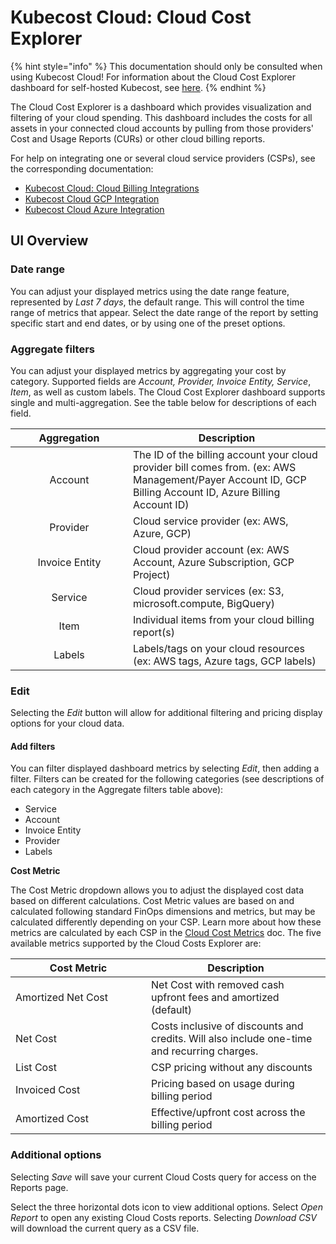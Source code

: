 # Kubecost Cloud: Cloud Cost Explorer

{% hint style="info" %}
This documentation should only be consulted when using Kubecost Cloud! For information about the Cloud Cost Explorer dashboard for self-hosted Kubecost, see [here](/using-kubecost/navigating-the-kubecost-ui/cloud-costs-explorer.md).
{% endhint %}

The Cloud Cost Explorer is a dashboard which provides visualization and filtering of your cloud spending. This dashboard includes the costs for all assets in your connected cloud accounts by pulling from those providers' Cost and Usage Reports (CURs) or other cloud billing reports.

For help on integrating one or several cloud service providers (CSPs), see the corresponding documentation:

* [Kubecost Cloud: Cloud Billing Integrations](https://docs.kubecost.com/kubecost-cloud/kubecost-cloud-cloud-billing-integrations)
* [Kubecost Cloud GCP Integration](https://docs.kubecost.com/kubecost-cloud/kubecost-cloud-cloud-billing-integrations/kubecost-cloud-gcp-integration)
* [Kubecost Cloud Azure Integration](https://docs.kubecost.com/kubecost-cloud/kubecost-cloud-cloud-billing-integrations/kubecost-cloud-azure-integration)

## UI Overview

### Date range

You can adjust your displayed metrics using the date range feature, represented by _Last 7 days_, the default range. This will control the time range of metrics that appear. Select the date range of the report by setting specific start and end dates, or by using one of the preset options.

### Aggregate filters

You can adjust your displayed metrics by aggregating your cost by category. Supported fields are _Account, Provider, Invoice Entity, Service_, _Item_, as well as custom labels. The Cloud Cost Explorer dashboard supports single and multi-aggregation. See the table below for descriptions of each field.

<table><thead><tr><th width="172" align="center">Aggregation</th><th>Description</th></tr></thead><tbody><tr><td align="center">Account</td><td>The ID of the billing account your cloud provider bill comes from. (ex: AWS Management/Payer Account ID, GCP Billing Account ID, Azure Billing Account ID)</td></tr><tr><td align="center">Provider</td><td>Cloud service provider (ex: AWS, Azure, GCP)</td></tr><tr><td align="center">Invoice Entity</td><td>Cloud provider account (ex: AWS Account, Azure Subscription, GCP Project)</td></tr><tr><td align="center">Service</td><td>Cloud provider services (ex: S3, microsoft.compute, BigQuery)</td></tr><tr><td align="center">Item</td><td>Individual items from your cloud billing report(s)</td></tr><tr><td align="center">Labels</td><td>Labels/tags on your cloud resources (ex: AWS tags, Azure tags, GCP labels)</td></tr></tbody></table>

### Edit

Selecting the _Edit_ button will allow for additional filtering and pricing display options for your cloud data.

#### Add filters

You can filter displayed dashboard metrics by selecting _Edit_, then adding a filter. Filters can be created for the following categories (see descriptions of each category in the Aggregate filters table above):

* Service
* Account
* Invoice Entity
* Provider
* Labels

**Cost Metric**

The Cost Metric dropdown allows you to adjust the displayed cost data based on different calculations. Cost Metric values are based on and calculated following standard FinOps dimensions and metrics, but may be calculated differently depending on your CSP. Learn more about how these metrics are calculated by each CSP in the [Cloud Cost Metrics](https://docs.kubecost.com/apis/apis-overview/cloud-cost-api/cloud-cost-metrics) doc. The five available metrics supported by the Cloud Costs Explorer are:

<table><thead><tr><th width="201">Cost Metric</th><th>Description</th></tr></thead><tbody><tr><td>Amortized Net Cost</td><td>Net Cost with removed cash upfront fees and amortized (default)</td></tr><tr><td>Net Cost</td><td>Costs inclusive of discounts and credits. Will also include one-time and recurring charges.</td></tr><tr><td>List Cost</td><td>CSP pricing without any discounts</td></tr><tr><td>Invoiced Cost</td><td>Pricing based on usage during billing period</td></tr><tr><td>Amortized Cost</td><td>Effective/upfront cost across the billing period</td></tr></tbody></table>

### Additional options

Selecting _Save_ will save your current Cloud Costs query for access on the Reports page.

Select the three horizontal dots icon to view additional options. Select _Open Report_ to open any existing Cloud Costs reports. Selecting _Download CSV_ will download the current query as a CSV file.
